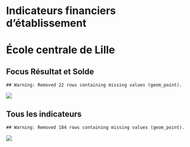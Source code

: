 Indicateurs financiers d’établissement
================

# École centrale de Lille

## Focus Résultat et Solde

    ## Warning: Removed 22 rows containing missing values (geom_point).

![](école_centrale_de_lille_files/figure-gfm/etab.focus-1.png)<!-- -->

## Tous les indicateurs

    ## Warning: Removed 184 rows containing missing values (geom_point).

![](école_centrale_de_lille_files/figure-gfm/etab-1.png)<!-- -->
